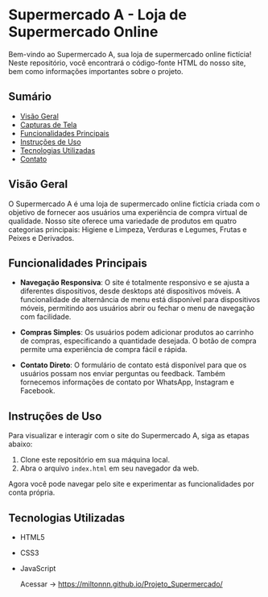 # Supermercado A - Loja de Supermercado Online

Bem-vindo ao Supermercado A, sua loja de supermercado online fictícia! Neste repositório, você encontrará o código-fonte HTML do nosso site, bem como informações importantes sobre o projeto.

## Sumário

- [Visão Geral](#visão-geral)
- [Capturas de Tela](#capturas-de-tela)
- [Funcionalidades Principais](#funcionalidades-principais)
- [Instruções de Uso](#instruções-de-uso)
- [Tecnologias Utilizadas](#tecnologias-utilizadas)
- [Contato](#contato)

## Visão Geral

O Supermercado A é uma loja de supermercado online fictícia criada com o objetivo de fornecer aos usuários uma experiência de compra virtual de qualidade. Nosso site oferece uma variedade de produtos em quatro categorias principais: Higiene e Limpeza, Verduras e Legumes, Frutas e Peixes e Derivados.


## Funcionalidades Principais

- **Navegação Responsiva**: O site é totalmente responsivo e se ajusta a diferentes dispositivos, desde desktops até dispositivos móveis. A funcionalidade de alternância de menu está disponível para dispositivos móveis, permitindo aos usuários abrir ou fechar o menu de navegação com facilidade.

- **Compras Simples**: Os usuários podem adicionar produtos ao carrinho de compras, especificando a quantidade desejada. O botão de compra permite uma experiência de compra fácil e rápida.

- **Contato Direto**: O formulário de contato está disponível para que os usuários possam nos enviar perguntas ou feedback. Também fornecemos informações de contato por WhatsApp, Instagram e Facebook.

## Instruções de Uso

Para visualizar e interagir com o site do Supermercado A, siga as etapas abaixo:

1. Clone este repositório em sua máquina local.
2. Abra o arquivo `index.html` em seu navegador da web.

Agora você pode navegar pelo site e experimentar as funcionalidades por conta própria.

## Tecnologias Utilizadas

- HTML5
- CSS3
- JavaScript

  Acessar -> https://miltonnn.github.io/Projeto_Supermercado/



